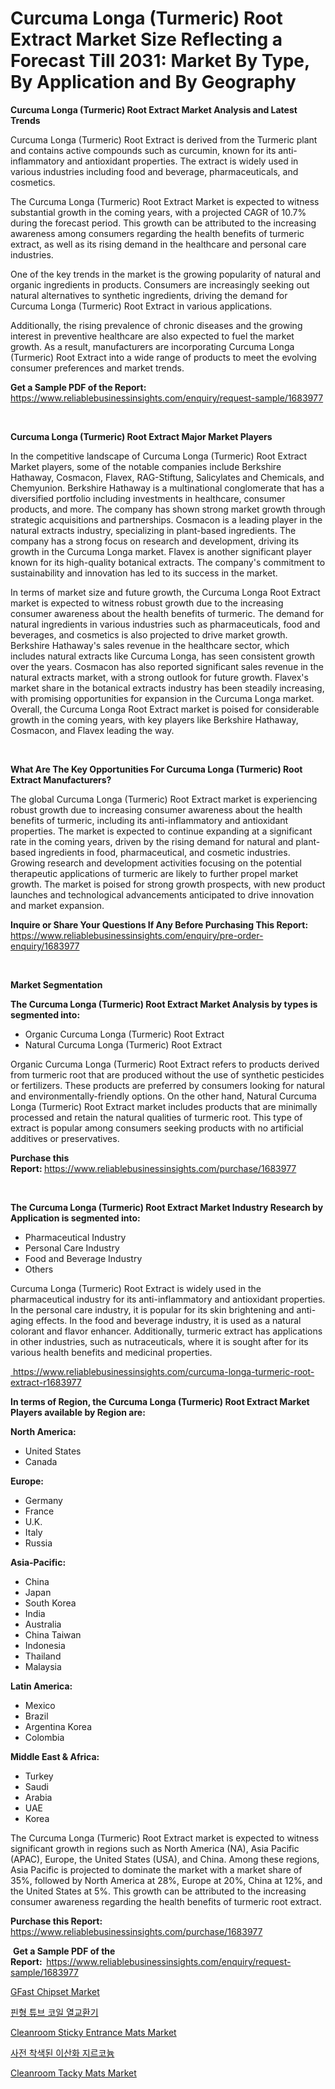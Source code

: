 <p><h1>Curcuma Longa (Turmeric) Root Extract Market Size Reflecting a Forecast Till 2031: Market By Type, By Application and By Geography</h1></p><p><strong>Curcuma Longa (Turmeric) Root Extract Market Analysis and Latest Trends</strong></p>
<p><p>Curcuma Longa (Turmeric) Root Extract is derived from the Turmeric plant and contains active compounds such as curcumin, known for its anti-inflammatory and antioxidant properties. The extract is widely used in various industries including food and beverage, pharmaceuticals, and cosmetics.</p><p>The Curcuma Longa (Turmeric) Root Extract Market is expected to witness substantial growth in the coming years, with a projected CAGR of 10.7% during the forecast period. This growth can be attributed to the increasing awareness among consumers regarding the health benefits of turmeric extract, as well as its rising demand in the healthcare and personal care industries.</p><p>One of the key trends in the market is the growing popularity of natural and organic ingredients in products. Consumers are increasingly seeking out natural alternatives to synthetic ingredients, driving the demand for Curcuma Longa (Turmeric) Root Extract in various applications.</p><p>Additionally, the rising prevalence of chronic diseases and the growing interest in preventive healthcare are also expected to fuel the market growth. As a result, manufacturers are incorporating Curcuma Longa (Turmeric) Root Extract into a wide range of products to meet the evolving consumer preferences and market trends.</p></p>
<p><strong>Get a Sample PDF of the Report:&nbsp;</strong> <a href="https://www.reliablebusinessinsights.com/enquiry/request-sample/1683977">https://www.reliablebusinessinsights.com/enquiry/request-sample/1683977</a></p>
<p>&nbsp;</p>
<p><strong>Curcuma Longa (Turmeric) Root Extract Major Market Players</strong></p>
<p><p>In the competitive landscape of Curcuma Longa (Turmeric) Root Extract Market players, some of the notable companies include Berkshire Hathaway, Cosmacon, Flavex, RAG-Stiftung, Salicylates and Chemicals, and Chemyunion. Berkshire Hathaway is a multinational conglomerate that has a diversified portfolio including investments in healthcare, consumer products, and more. The company has shown strong market growth through strategic acquisitions and partnerships. Cosmacon is a leading player in the natural extracts industry, specializing in plant-based ingredients. The company has a strong focus on research and development, driving its growth in the Curcuma Longa market. Flavex is another significant player known for its high-quality botanical extracts. The company's commitment to sustainability and innovation has led to its success in the market.</p><p>In terms of market size and future growth, the Curcuma Longa Root Extract market is expected to witness robust growth due to the increasing consumer awareness about the health benefits of turmeric. The demand for natural ingredients in various industries such as pharmaceuticals, food and beverages, and cosmetics is also projected to drive market growth. Berkshire Hathaway's sales revenue in the healthcare sector, which includes natural extracts like Curcuma Longa, has seen consistent growth over the years. Cosmacon has also reported significant sales revenue in the natural extracts market, with a strong outlook for future growth. Flavex's market share in the botanical extracts industry has been steadily increasing, with promising opportunities for expansion in the Curcuma Longa market. Overall, the Curcuma Longa Root Extract market is poised for considerable growth in the coming years, with key players like Berkshire Hathaway, Cosmacon, and Flavex leading the way.</p></p>
<p>&nbsp;</p>
<p><strong>What Are The Key Opportunities For Curcuma Longa (Turmeric) Root Extract Manufacturers?</strong></p>
<p><p>The global Curcuma Longa (Turmeric) Root Extract market is experiencing robust growth due to increasing consumer awareness about the health benefits of turmeric, including its anti-inflammatory and antioxidant properties. The market is expected to continue expanding at a significant rate in the coming years, driven by the rising demand for natural and plant-based ingredients in food, pharmaceutical, and cosmetic industries. Growing research and development activities focusing on the potential therapeutic applications of turmeric are likely to further propel market growth. The market is poised for strong growth prospects, with new product launches and technological advancements anticipated to drive innovation and market expansion.</p></p>
<p><strong>Inquire or Share Your Questions If Any Before Purchasing This Report:</strong> <a href="https://www.reliablebusinessinsights.com/enquiry/pre-order-enquiry/1683977">https://www.reliablebusinessinsights.com/enquiry/pre-order-enquiry/1683977</a></p>
<p>&nbsp;</p>
<p><strong>Market Segmentation</strong></p>
<p><strong>The Curcuma Longa (Turmeric) Root Extract Market Analysis by types is segmented into:</strong></p>
<p><ul><li>Organic Curcuma Longa (Turmeric) Root Extract</li><li>Natural Curcuma Longa (Turmeric) Root Extract</li></ul></p>
<p><p>Organic Curcuma Longa (Turmeric) Root Extract refers to products derived from turmeric root that are produced without the use of synthetic pesticides or fertilizers. These products are preferred by consumers looking for natural and environmentally-friendly options. On the other hand, Natural Curcuma Longa (Turmeric) Root Extract market includes products that are minimally processed and retain the natural qualities of turmeric root. This type of extract is popular among consumers seeking products with no artificial additives or preservatives.</p></p>
<p><strong>Purchase this Report:&nbsp;</strong><a href="https://www.reliablebusinessinsights.com/purchase/1683977">https://www.reliablebusinessinsights.com/purchase/1683977</a></p>
<p>&nbsp;</p>
<p><strong>The Curcuma Longa (Turmeric) Root Extract Market Industry Research by Application is segmented into:</strong></p>
<p><ul><li>Pharmaceutical Industry</li><li>Personal Care Industry</li><li>Food and Beverage Industry</li><li>Others</li></ul></p>
<p><p>Curcuma Longa (Turmeric) Root Extract is widely used in the pharmaceutical industry for its anti-inflammatory and antioxidant properties. In the personal care industry, it is popular for its skin brightening and anti-aging effects. In the food and beverage industry, it is used as a natural colorant and flavor enhancer. Additionally, turmeric extract has applications in other industries, such as nutraceuticals, where it is sought after for its various health benefits and medicinal properties.</p></p>
<p><a href="https://www.reliablebusinessinsights.com/curcuma-longa-turmeric-root-extract-r1683977">&nbsp;https://www.reliablebusinessinsights.com/curcuma-longa-turmeric-root-extract-r1683977</a></p>
<p><strong>In terms of Region, the Curcuma Longa (Turmeric) Root Extract Market Players available by Region are:</strong></p>
<p>
    <p> <strong> North America: </strong>
        <ul>
            <li>United States</li>
            <li>Canada</li>
        </ul>
        </p> 
    <p> <strong> Europe: </strong>
        <ul>
            <li>Germany</li>
            <li>France</li>
            <li>U.K.</li>
            <li>Italy</li>
            <li>Russia</li>
        </ul>
        </p> 
    <p> <strong> Asia-Pacific: </strong>
        <ul>
            <li>China</li>
            <li>Japan</li>
            <li>South Korea</li>
            <li>India</li>
            <li>Australia</li>
            <li>China Taiwan</li>
            <li>Indonesia</li>
            <li>Thailand</li>
            <li>Malaysia</li>
        </ul>
        </p> 
    <p> <strong> Latin America: </strong>
        <ul>
            <li>Mexico</li>
            <li>Brazil</li>
            <li>Argentina Korea</li>
            <li>Colombia</li>
        </ul>
        </p> 
    <p> <strong> Middle East & Africa: </strong>
        <ul>
            <li>Turkey</li>
            <li>Saudi</li>
            <li>Arabia</li>
            <li>UAE</li>
            <li>Korea</li>
        </ul>
    </p>
    </p>
<p><p>The Curcuma Longa (Turmeric) Root Extract market is expected to witness significant growth in regions such as North America (NA), Asia Pacific (APAC), Europe, the United States (USA), and China. Among these regions, Asia Pacific is projected to dominate the market with a market share of 35%, followed by North America at 28%, Europe at 20%, China at 12%, and the United States at 5%. This growth can be attributed to the increasing consumer awareness regarding the health benefits of turmeric root extract.</p></p>
<p><strong>Purchase this Report: </strong><a href="https://www.reliablebusinessinsights.com/purchase/1683977">https://www.reliablebusinessinsights.com/purchase/1683977</a></p>
<p>&nbsp;<strong>Get a Sample PDF of the Report:&nbsp;&nbsp;</strong><a href="https://www.reliablebusinessinsights.com/enquiry/request-sample/1683977">https://www.reliablebusinessinsights.com/enquiry/request-sample/1683977</a></p>
<p><strong></strong></p>
<p><p><a href="https://issuu.com/reportprime-2/docs/gfast-chipset-market-size-2030.pptx">GFast Chipset Market</a></p><p><a href="https://github.com/ZacharyScthmitt4465/Market-Research-Report-List-2/blob/main/7415892104438.md">핀형 튜브 코일 열교환기</a></p><p><a href="https://github.com/lubmix/Market-Research-Report-List-3/blob/main/cleanroom-sticky-entrance-mats-market.md">Cleanroom Sticky Entrance Mats Market</a></p><p><a href="https://github.com/lkwggful07722/Market-Research-Report-List-2/blob/main/9006999104437.md">사전 착색된 이산화 지르코늄</a></p><p><a href="https://github.com/joannagoyvaerts/Market-Research-Report-List-3/blob/main/cleanroom-tacky-mats-market.md">Cleanroom Tacky Mats Market</a></p></p>